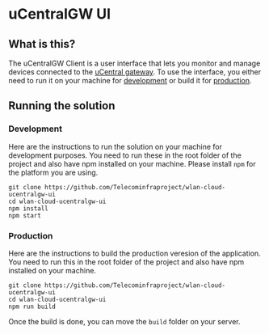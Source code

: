# uCentralGW UI

## What is this?
The uCentralGW Client is a user interface that lets you monitor and manage devices connected to the [uCentral gateway](https://github.com/Telecominfraproject/wlan-cloud-ucentralgw). To use the interface,
you either need to run it on your machine for [development](#development) or build it for [production](#production).

## Running the solution

### Development
Here are the instructions to run the solution on your machine for development purposes. You need to run these in the root folder of the project and also have npm installed on your machine. Please install `npm` for the platform you are using.
```
git clone https://github.com/Telecominfraproject/wlan-cloud-ucentralgw-ui
cd wlan-cloud-ucentralgw-ui
npm install
npm start
```
### Production
Here are the instructions to build the production veresion of the application. You need to run this in the root folder of the project and also have npm installed on your machine.
```
git clone https://github.com/Telecominfraproject/wlan-cloud-ucentralgw-ui
cd wlan-cloud-ucentralgw-ui
npm run build
```
Once the build is done, you can move the `build` folder on your server.